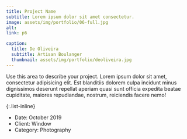 ```yaml
---
title: Project Name
subtitle: Lorem ipsum dolor sit amet consectetur.
image: assets/img/portfolio/06-full.jpg
alt: 
link: p6

caption:
  title: De Oliveira
  subtitle: Artisan Boulanger
  thumbnail: assets/img/portfolio/deoliveira.jpg
---
```

Use this area to describe your project. Lorem ipsum dolor sit amet, consectetur adipisicing elit. Est blanditiis dolorem culpa incidunt minus dignissimos deserunt repellat aperiam quasi sunt officia expedita beatae cupiditate, maiores repudiandae, nostrum, reiciendis facere nemo!

{:.list-inline}
- Date: October 2019
- Client: Window
- Category: Photography

